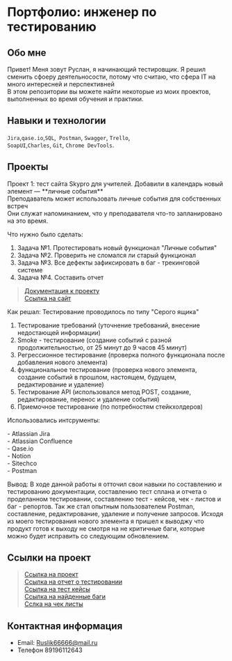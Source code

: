# Портфолио: инженер по тестированию

## Обо мне 

Привет! Меня зовут Руслан, я начинающий тестировщик. Я решил сменить сфоеру деятельносости, потому что считаю, что сфера IT на много интересней и перспективней <br>
В этом репозитории вы можете найти некоторые из моих проектов, выполненных во время обучения и практики.<br>

## Навыки и технологии

``Jira``,``qase.io``,``SQL``,`` Postman``, ``Swagger``, ``Trello``, <br>
``SoapUI``,``Charles``, ``Git``, ``Chrome DevTools``.

## Проекты

<p>Проект 1: тест сайта Skypro для учителей. Добавили в календарь новый элемент — **личные события**<br>
Преподаватель может использовать личные события для собственных встреч<br>
Они служат напоминанием, что у преподавателя что-то запланировано на это время.</p>
<p>Что нужно было сделать:</p>
<ol>
  <li>Задача №1. Протестировать новый функционал "Личные события"</li>
  <li>Задача №2. Проверить не сломался ли старый функционал</li>
  <li>Задача №3. Все дефекты зафиксировать в баг - трекинговой системе</li>
  <li>Задача №4. Составить отчет</li>
</ol>

> <a href="https://skyengpublic.notion.site/6746e543d02c43879de0057cafe196b0">Документация к проекту</a><br>
> <a href="Skyeng.ru">Ссылка на сайт</a>

<p>Как решал: Тестирование проводилось по типу "Серого ящика"</p>
<ol>   
  <li> Тестирование требований (уточнение требований, внесение недостающей информации)</li>
  <li> Smoke - тестирование (создание событий с разной продолжительностью, от 25 минут до 9 часов 45 минут)</li>
  <li> Регрессионное тестирование (проверка полного функционала после добавления нового элемента)</li>
  <li> функциональное тестирование (проверка нового элемента, создание событий в прошлом, настоящем, будущем, редактирование и удаление)</li>
  <li> Тестирование API (использовался метод POST, создание, редактирование, перенос и удаление события)</li>
  <li> Приемочное тестирование (по потребностям стейкхолдеров)</li></ol>
  <p> Использовались интсрументы:</p>
 - Atlassian Jira<br>
 - Atlassian Confluence<br>
 - Qase.io<br>
 - Notion<br>
 - Sitechco<br>
 - Postman
  
 <p>Вывод: В ходе данной работы я отточил свои навыки по составлению и тестированию документации, составлению тест сплана и отчета о проделанном тестировании, составлению тест - кейсов, чек - листов и баг - репортов. Так же стал опытным пользователем Postman, составление, редактирование, удаление и получение запросов. Исходя из моего тестирования нового элемента я пришел к выводжу что продукт готов к выходу не смотря на не критичные баги, которые можно будет исправить со следующим обновлением.<p>
  
  ## Ссылки на проект

> <a href="https://ruslan-salikhov.atlassian.net/wiki/spaces/~63a89326082abdd71bb4a792/pages/2424833/1+2">Ссылка на проект</a><br>
> <a href="https://ruslan-salikhov.atlassian.net/wiki/spaces/~63a89326082abdd71bb4a792/pages/5308417">Ссылка на отчет о тестировании</a><br>
> <a href="https://app.qase.io/project/COURSEWORK">Ссылка на тест кейсы</a><br>
> <a href="https://ruslan-salikhov.atlassian.net/jira/software/c/projects/CW1/issues">Ссылка на найденные баги</a><br>
> <a href="https://chlist.sitechco.ru/project/40826/checklist">Сслка на чек листы<a/>

## Контактная информация
- Email: Ruslik66666@mail.ru
- Телефон 89196112643
